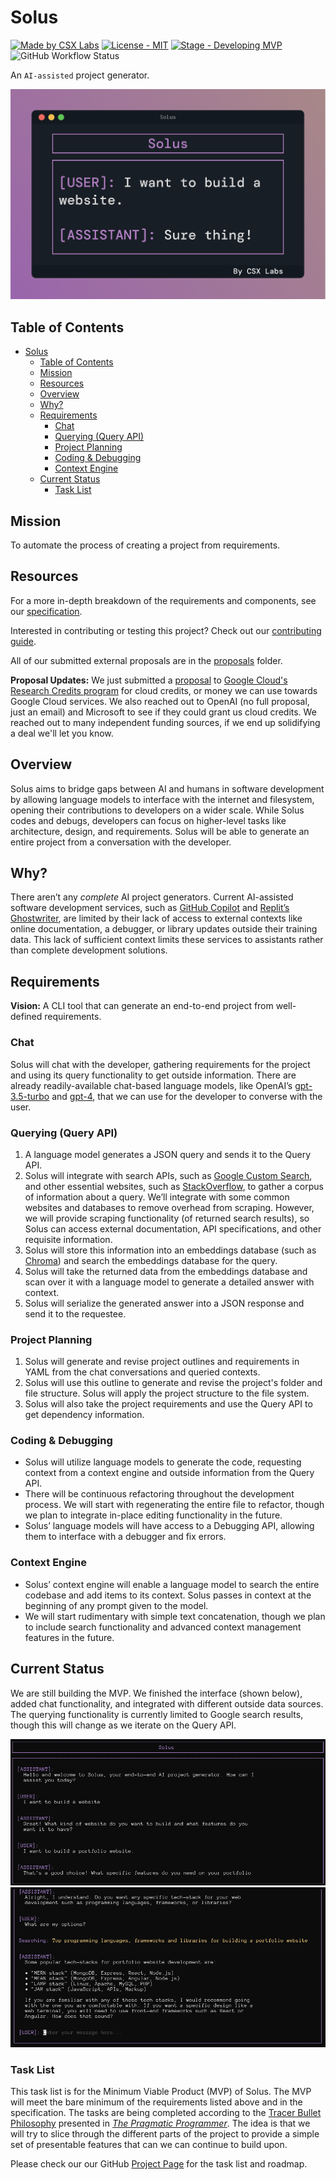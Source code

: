# Solus

[![Made by CSX Labs](https://csxlabs.org/badges/made_by_csx_labs.svg)](https://csxlabs.org)
[![License - MIT](https://img.shields.io/github/license/CSXL/solus?style=for-the-badge)](LICENSE)
[![Stage - Developing MVP](https://img.shields.io/badge/stage-developing%20MVP-yellowgreen?style=for-the-badge)](#current-status)
![GitHub Workflow Status](https://img.shields.io/github/actions/workflow/status/CSXL/solus/checks.yml?logo=github&style=for-the-badge)

An `AI-assisted` project generator.

![terminal view](assets/readme_images/solus_header.png)

## Table of Contents

- [Solus](#solus)
  - [Table of Contents](#table-of-contents)
  - [Mission](#mission)
  - [Resources](#resources)
  - [Overview](#overview)
  - [Why?](#why)
  - [Requirements](#requirements)
    - [Chat](#chat)
    - [Querying (Query API)](#querying-query-api)
    - [Project Planning](#project-planning)
    - [Coding \& Debugging](#coding--debugging)
    - [Context Engine](#context-engine)
  - [Current Status](#current-status)
    - [Task List](#task-list)

## Mission

To automate the process of creating a project from requirements.

## Resources

For a more in-depth breakdown of the requirements and components, see our [specification](SPECIFICATION.md).

Interested in contributing or testing this project? Check out our [contributing guide](CONTRIBUTING.md).

All of our submitted external proposals are in the [proposals](proposals/) folder.

**Proposal Updates:** We just submitted a [proposal](assets/proposals/google_cloud.pdf) to [Google Cloud's Research Credits program](https://edu.google.com/intl/ALL_us/programs/credits/research/)
for cloud credits, or money we can use towards Google Cloud services. We also reached out to OpenAI (no full proposal, just an email) and Microsoft to see if they could grant us cloud credits. We reached out to many independent funding sources, if we end up solidifying a deal we'll let you know.

## Overview

Solus aims to bridge gaps between AI and humans in software development by allowing language models to interface with the internet and filesystem, opening their contributions to developers on a wider scale. While Solus codes and debugs, developers can focus on higher-level tasks like architecture, design, and requirements. Solus will be able to generate an entire project from a conversation with the developer.

## Why?

There aren’t any _complete_ AI project generators. Current AI-assisted software development services, such as [GitHub Copilot](https://github.com/features/copilot) and [Replit’s Ghostwriter](https://replit.com/site/ghostwriter), are limited by their lack of access to external contexts like online documentation, a debugger, or library updates outside their training data. This lack of sufficient context limits these services to assistants rather than complete development solutions.

## Requirements

**Vision:** A CLI tool that can generate an end-to-end project from well-defined
requirements.

### Chat

Solus will chat with the developer, gathering requirements for the project and using its query functionality to get outside information. There are already readily-available chat-based language models, like OpenAI’s [gpt-3.5-turbo](https://openai.com/blog/introducing-chatgpt-and-whisper-apis) and [gpt-4](https://openai.com/research/gpt-4), that we can use for the developer to converse with the user.

### Querying (Query API)

1. A language model generates a JSON query and sends it to the Query API.
2. Solus will integrate with search APIs, such as [Google Custom Search](https://developers.google.com/custom-search/v1/introduction), and other essential websites, such as [StackOverflow](https://stackoverflow.com/), to gather a corpus of information about a query. We’ll integrate with some common websites and databases to remove overhead from scraping. However, we will provide scraping functionality (of returned search results), so Solus can access external documentation, API specifications, and other requisite information.
3. Solus will store this information into an embeddings database (such as [Chroma](https://www.trychroma.com/)) and search the embeddings database for the query.
4. Solus will take the returned data from the embeddings database and scan over it with a language model to generate a detailed answer with context.
4. Solus will serialize the generated answer into a JSON response and send it to the requestee.

### Project Planning

1. Solus will generate and revise project outlines and requirements in YAML from the chat conversations and queried contexts.
2. Solus will use this outline to generate and revise the project's folder and file structure. Solus will apply the project structure to the file system.
3. Solus will also take the project requirements and use the Query API to get dependency information.

### Coding & Debugging

- Solus will utilize language models to generate the code, requesting context from a context engine and outside information from the Query API.
- There will be continuous refactoring throughout the development process. We will start with regenerating the entire file to refactor, though we plan to integrate in-place editing functionality in the future.
- Solus’ language models will have access to a Debugging API, allowing them to interface with a debugger and fix errors.

### Context Engine

- Solus’ context engine will enable a language model to search the entire codebase and add items to its context. Solus passes in context at the beginning of any prompt given to the model.
- We will start rudimentary with simple text concatenation, though we plan to include search functionality and advanced context management features in the future.

## Current Status

We are still building the MVP. We finished the interface (shown below), added chat functionality, and integrated with different outside data sources. The querying functionality is currently limited to Google search results, though this will change as we iterate on the Query API.

![terminal view](assets/readme_images/solus_terminal_view_top.png)
![terminal view with search](assets/readme_images/solus_terminal_view_search.png)

### Task List

This task list is for the Minimum Viable Product (MVP) of Solus. The MVP will
meet the bare minimum of the requirements listed above and in the specification.
The tasks are being completed according to the [Tracer Bullet Philosophy](https://wiki.c2.com/?TracerBullets)
presented in _[The Pragmatic Programmer](https://dl.acm.org/doi/10.5555/320326)_.
The idea is that we will try to slice through the different parts of the project
to provide a simple set of presentable features that can we can continue to
build upon.

Please check our our GitHub [Project Page](https://github.com/orgs/CSXL/projects/2) for the task list and roadmap.
